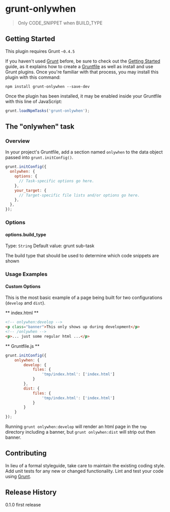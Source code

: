 # grunt-onlywhen

> Only CODE_SNIPPET when BUILD_TYPE

## Getting Started
This plugin requires Grunt `~0.4.5`

If you haven't used [Grunt](http://gruntjs.com/) before, be sure to check out the [Getting Started](http://gruntjs.com/getting-started) guide, as it explains how to create a [Gruntfile](http://gruntjs.com/sample-gruntfile) as well as install and use Grunt plugins. Once you're familiar with that process, you may install this plugin with this command:

```shell
npm install grunt-onlywhen --save-dev
```

Once the plugin has been installed, it may be enabled inside your Gruntfile with this line of JavaScript:

```js
grunt.loadNpmTasks('grunt-onlywhen');
```

## The "onlywhen" task

### Overview
In your project's Gruntfile, add a section named `onlywhen` to the data object passed into `grunt.initConfig()`.

```js
grunt.initConfig({
  onlywhen: {
    options: {
      // Task-specific options go here.
    },
    your_target: {
      // Target-specific file lists and/or options go here.
    },
  },
});
```

### Options

#### options.build_type
Type: `String`
Default value: grunt sub-task

The build type that should be used to determine which code snippets are shown

### Usage Examples

#### Custom Options
This is the most basic example of a page being built for two configurations (`develop` and `dist`).

** index.html **
```html
<!-- onlywhen:develop -->
<p class="banner">This only shows up during development</p>
<!-- /onlywhen -->
<p>... just some regular html ...</p>
```

** Gruntfile.js **

```js
grunt.initConfig({
	onlywhen: {
		develop: {
			files: {
				'tmp/index.html': ['index.html']
			}
		},
		dist: {
			files: {
				'tmp/index.html': ['index.html']
			}		
		}
	}
});
```

Running `grunt onlywhen:develop` will render an html page in the `tmp` directory including a banner, but `grunt onlywhen:dist` will strip out then banner.

## Contributing
In lieu of a formal styleguide, take care to maintain the existing coding style. Add unit tests for any new or changed functionality. Lint and test your code using [Grunt](http://gruntjs.com/).

## Release History
0.1.0 first release
